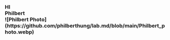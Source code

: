 <h3><b>HI
<br>Philbert<br>
![Philbert Photo](https://github.com/philberthung/lab.md/blob/main/Philbert_photo.webp)

